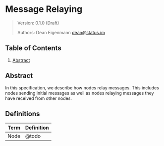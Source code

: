 # Message Relaying

> Version: 0.1.0 (Draft)
>
> Authors: Dean Eigenmann <dean@status.im>

## Table of Contents

1. [Abstract](#abstract)

## Abstract

In this specification, we describe how nodes relay messages. This includes nodes sending initial messages as well as nodes relaying messages they have received from other nodes.

## Definitions

|  Term | Definition |
| ----- | ---------- |
|  Node | @todo      |